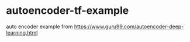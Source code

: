 # autoencoder-tf-example
auto encoder example from https://www.guru99.com/autoencoder-deep-learning.html
